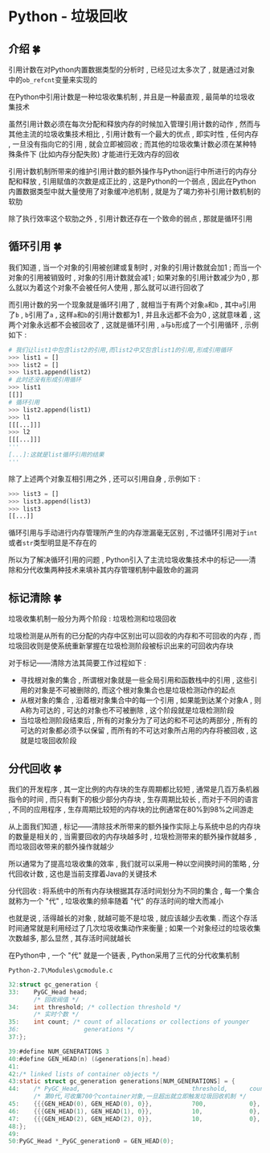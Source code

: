 # Python - 垃圾回收

## 介绍  🍀

引用计数在对Python内置数据类型的分析时 , 已经见过太多次了 , 就是通过对象中的`ob_refcnt`变量来实现的

在Python中引用计数是一种垃圾收集机制 , 并且是一种最直观 , 最简单的垃圾收集技术

虽然引用计数必须在每次分配和释放内存的时候加入管理引用计数的动作 , 然而与其他主流的垃圾收集技术相比 , 引用计数有一个最大的优点 , 即实时性 , 任何内存 , 一旦没有指向它的引用 , 就会立即被回收 ;  而其他的垃圾收集计数必须在某种特殊条件下 (比如内存分配失败) 才能进行无效内存的回收

引用计数机制所带来的维护引用计数的额外操作与Python运行中所进行的内存分配和释放 , 引用赋值的次数是成正比的 , 这是Python的一个弱点 , 因此在Python内置数据类型中就大量使用了对象缓冲池机制 , 就是为了竭力弥补引用计数机制的软肋

除了执行效率这个软肋之外 , 引用计数还存在一个致命的弱点 , 那就是循环引用

## 循环引用  🍀

我们知道 , 当一个对象的引用被创建或复制时 , 对象的引用计数就会加1 ; 而当一个对象的引用被销毁时 , 对象的引用计数就会减1 ; 如果对象的引用计数减少为0 , 那么就以为着这个对象不会被任何人使用 , 那么就可以进行回收了

而引用计数的另一个现象就是循环引用了 , 就相当于有两个对象`a`和`b` , 其中`a`引用了`b` , `b`引用了`a` , 这样`a`和`b`的引用计数都为1 , 并且永远都不会为0 , 这就意味着 , 这两个对象永远都不会被回收了 , 这就是循环引用 , `a`与`b`形成了一个引用循环 , 示例如下 : 

```python
# 我们让list1中包含list2的引用,而list2中又包含list1的引用,形成引用循环
>>> list1 = []
>>> list2 = []
>>> list1.append(list2)
# 此时还没有形成引用循环
>>> list1
[[]]
# 循环引用
>>> list2.append(list1)
>>> l1
[[[...]]]
>>> l2
[[[...]]]
'''
[...]:这就是list循环引用的结果
'''
```

除了上述两个对象互相引用之外 , 还可以引用自身 , 示例如下 : 

```python
>>> list3 = []
>>> list3.append(list3)
>>> list3
[[...]]
```

循环引用与手动进行内存管理所产生的内存泄漏毫无区别 , 不过循环引用对于`int`或者`str`类型明显是不存在的

所以为了解决循环引用的问题 , Python引入了主流垃圾收集技术中的标记——清除和分代收集两种技术来填补其内存管理机制中最致命的漏洞

##  标记清除  🍀

垃圾收集机制一般分为两个阶段 : 垃圾检测和垃圾回收

垃圾检测是从所有的已分配的内存中区别出可以回收的内存和不可回收的内存 , 而垃圾回收则是使系统重新掌握在垃圾检测阶段被标识出来的可回收内存块

对于标记——清除方法其简要工作过程如下 : 

- 寻找根对象的集合 , 所谓根对象就是一些全局引用和函数栈中的引用 , 这些引用的对象是不可被删除的, 而这个根对象集合也是垃圾检测动作的起点
- 从根对象的集合 , 沿着根对象集合中的每一个引用 , 如果能到达某个对象A , 则A称为可达的 , 可达的对象也不可被删除 , 这个阶段就是垃圾检测阶段
- 当垃圾检测阶段结束后 , 所有的对象分为了可达的和不可达的两部分 , 所有的可达的对象都必须予以保留 , 而所有的不可达对象所占用的内存将被回收 , 这就是垃圾回收阶段

## 分代回收  🍀

我们的开发程序 , 其一定比例的内存块的生存周期都比较短 , 通常是几百万条机器指令的时间 , 而只有剩下的极少部分内存块 , 生存周期比较长 , 而对于不同的语言 , 不同的应用程序 , 生存周期比较短的内存块的比例通常在80%到98%之间游走

从上面我们知道 , 标记——清除技术所带来的额外操作实际上与系统中总的内存块的数量是相关的 , 当需要回收的内存块越多时 , 垃圾检测带来的额外操作就越多 , 而垃圾回收带来的额外操作就越少

所以通常为了提高垃圾收集的效率 , 我们就可以采用一种以空间换时间的策略 , 分代回收计数 , 这也是当前支撑着Java的关键技术

分代回收 : 将系统中的所有内存块根据其存活时间划分为不同的集合 , 每一个集合就称为一个 "代" , 垃圾收集的频率随着 "代" 的存活时间的增大而减小 

也就是说 , 活得越长的对象 , 就越可能不是垃圾 , 就应该越少去收集 . 而这个存活时间通常就是利用经过了几次垃圾收集动作来衡量 ; 如果一个对象经过的垃圾收集次数越多, 那么显然 , 其存活时间就越长

在Python中 , 一个 "代" 就是一个链表 , Python采用了三代的分代收集机制

`Python-2.7\Modules\gcmodule.c`

```C
32:struct gc_generation {
33:    PyGC_Head head;
       /* 回收阀值 */
34:    int threshold; /* collection threshold */ 
       /* 实时个数 */
35:    int count; /* count of allocations or collections of younger
36:                  generations */
37:};

39:#define NUM_GENERATIONS 3
40:#define GEN_HEAD(n) (&generations[n].head)
41:
42:/* linked lists of container objects */
43:static struct gc_generation generations[NUM_GENERATIONS] = {
44:    /* PyGC_Head,                               threshold,      count */
       /* 第0代,可收集700个container对象,一旦超出就立即触发垃圾回收机制 */
45:    {{{GEN_HEAD(0), GEN_HEAD(0), 0}},           700,            0},
46:    {{{GEN_HEAD(1), GEN_HEAD(1), 0}},           10,             0},
47:    {{{GEN_HEAD(2), GEN_HEAD(2), 0}},           10,             0},
48:};
49:
50:PyGC_Head *_PyGC_generation0 = GEN_HEAD(0);
```
